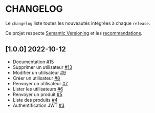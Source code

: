 # CHANGELOG

Le `changelog` liste toutes les nouveautés intégrées à chaque `release`.

Ce projet respecte [Semantic Versioning](https://semver.org/) et les [recommandations](https://keepachangelog.com/en/1.0.0/).

## [1.0.0] 2022-10-12
* Documentation [#15](https://github.com/TBoileau/oc-symfony-7/issues/15)
* Supprimer un utilisateur [#13](https://github.com/TBoileau/oc-symfony-7/issues/13)
* Modifier un utilisateur [#9](https://github.com/TBoileau/oc-symfony-7/issues/9)
* Créer un utilisateur [#8](https://github.com/TBoileau/oc-symfony-7/issues/8)
* Renvoyer un utilisateur [#7](https://github.com/TBoileau/oc-symfony-7/issues/7)
* Lister les utilisateurs [#6](https://github.com/TBoileau/oc-symfony-7/issues/6)
* Renvoyer un produit [#5](https://github.com/TBoileau/oc-symfony-7/issues/5)
* Liste des produits [#4](https://github.com/TBoileau/oc-symfony-7/issues/4)
* Authentification JWT [#3](https://github.com/TBoileau/oc-symfony-7/issues/3)
